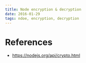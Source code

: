 ```yaml
---
title: Node encryption & decryption
date: 2016-01-29
tags: ndoe, encryption, decryption
---
```


# References

+ <https://nodejs.org/api/crypto.html>

